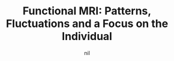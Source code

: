 ---
title: "Functional MRI:  Patterns, Fluctuations and a Focus on the Individual"
project_id: 
date: nil
conference_id: ""
presenters:
   - peter_bandettini
summary: "<p>NIH Blueprint Workshop on Non-invasive Imaging</p>"
file: /assets/presentations/T227.ppt
filename: T227.ppt
layout: presentation
---